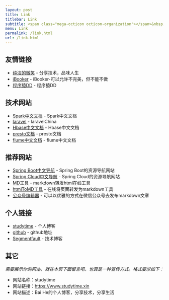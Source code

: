 ```yaml
---
layout: post
title: Link
titlebar: Link
subtitle: <span class="mega-octicon octicon-organization"></span>&nbsp;&nbsp; Resource link
menu: Link
permalink: /link.html
url: /link.html
---
```


## 友情链接

- [纯洁的微笑](http://www.ityouknow.com/) - 分享技术，品味人生
- [iBooker](https://docs.apachecn.org/) - iBooker-可以允许不完美，但不能不做
- [ 程序猿DD](http://blog.didispace.com) -  程序猿DD

## 技术网站
- [Spark中文文档](http://spark.apachecn.org/#/) - Spark中文文档
- [laravel](https://laravel-china.org/) - laravelChina
- [Hbase中文文档](http://abloz.com/hbase/book.html/) - Hbase中文文档
- [presto文档](https://prestodb.github.io/) - presto文档
- [flume中文文档](https://flume.liyifeng.org/#) - flume中文文档

## 推荐网站
- [Spring Boot中文导航](http://springboot.fun/) - Spring Boot的资源导航网站    
- [Spring Cloud中文导航](http://springcloud.fun/) - Spring Cloud的资源导航网站    
- [MD工具](http://relatos.top/md/) - markdown转发html在线工具  
- [htmlToMD工具](http://relatos.top/2md/) - 在线将页面转发为markdown工具  
- [公众号编辑器](http://md.ityouknow.com/) - 可以以优雅的方式在微信公众号去发布markdown文章


## 个人链接
- [studytime](https://www.studytime.xin/) - 个人博客
- [github](https://github.com/MyStudytime) -  github地址
- [Segmentfault](https://segmentfault.com/u/baihe) - 技术博客

## 其它  

*需要展示你的网站，就在本页下面留言吧，也算是一种宣传方式。格式要求如下：*

- 网站名称：studytime  
- 网站链接：https://www.studytime.xin  
- 网站描述：Bai He的个人博客，分享技术，分享生活  

